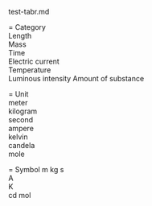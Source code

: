 test-tabr.md

= Category         
  Length             
  Mass               
  Time               
  Electric current   
  Temperature        
  Luminous intensity 
  Amount of substance

= Unit          
  meter         
  kilogram      
  second        
  ampere        
  kelvin        
  candela       
  mole          

= Symbol
  m
  kg
  s  
  A  
  K  
  cd
  mol  
